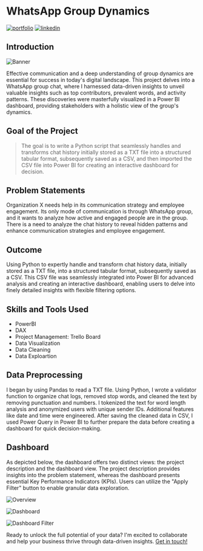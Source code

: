 # WhatsApp Group Dynamics

[![portfolio](https://img.shields.io/badge/my_portfolio-000?style=for-the-badge&logo=ko-fi&logoColor=white)](https://bankoleridwan.github.io/)
[![linkedin](https://img.shields.io/badge/linkedin-0A66C2?style=for-the-badge&logo=linkedin&logoColor=white)](https://www.linkedin.com/in/bankoleridwan/)


## Introduction
![Banner](https://github.com/bankoleridwan/WhatsApp-Group-Dynamics/blob/main/img/whatsapp.jpg)

Effective communication and a deep understanding of group dynamics are essential for success in today's digital landscape. This project delves into a WhatsApp group chat, where I harnessed data-driven insights to unveil valuable insights such as top contributors, prevalent words, and activity patterns. These discoveries were masterfully visualized in a Power BI dashboard, providing stakeholders with a holistic view of the group's dynamics.


## Goal of the Project

> The goal is to write a Python script that seamlessly handles and transforms chat history initially stored as a TXT file into a structured tabular format, subsequently saved as a CSV, and then imported the CSV file into Power BI for creating an interactive dashboard for decision.

## Problem Statements

Organization X needs help in its communication strategy and employee engagement. Its only mode of communication is through WhatsApp group, and it wants to analyze how active and engaged people are in the group. There is a need to analyze the chat history to reveal hidden patterns and enhance communication strategies and employee engagement.

## Outcome

Using Python to expertly handle and transform chat history data, initially stored as a TXT file, into a structured tabular format, subsequently saved as a CSV. This CSV file was seamlessly integrated into Power BI for advanced analysis and creating an interactive dashboard, enabling users to delve into finely detailed insights with flexible filtering options.

## Skills and Tools Used
* PowerBI
* DAX
* Project Management: Trello Board
* Data Visualization
* Data Cleaning
* Data Exploartion 

## Data Preprocessing

I began by using Pandas to read a TXT file. Using Python, I wrote a validator function to organize chat logs, removed stop words, and cleaned the text by removing punctuation and numbers. I tokenized the text for word length analysis and anonymized users with unique sender IDs. Additional features like date and time were engineered. After saving the cleaned data in CSV, I used Power Query in Power BI to further prepare the data before creating a dashboard for quick decision-making.


## Dashboard

As depicted below, the dashboard offers two distinct views: the project description and the dashboard view. The project description provides insights into the problem statement, whereas the dashboard presents essential Key Performance Indicators (KPIs). Users can utilize the "Apply Filter" button to enable granular data exploration.


![Overview](https://raw.githubusercontent.com/bankoleridwan/WhatsApp-Group-Dynamics/main/img/whatsapp%20overview.jpg)

![Dashboard](https://raw.githubusercontent.com/bankoleridwan/WhatsApp-Group-Dynamics/main/img/whatsapp%20dashboard.jpg)

![Dashboard Filter](https://raw.githubusercontent.com/bankoleridwan/WhatsApp-Group-Dynamics/main/img/whatsapp%20dashboard%20filter.jpg)

Ready to unlock the full potential of your data? I'm excited to collaborate and help your business thrive through data-driven insights. [Get in touch!](https://bankoleridwan.github.io/#contact:~:text=My%20Resume-,Contact%20Me,-Ready%20to%20unlock)
